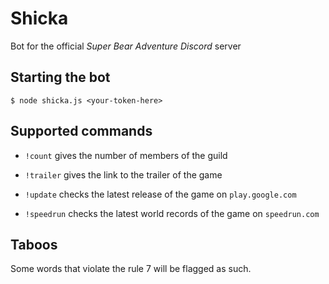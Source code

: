 # Shicka

Bot for the official *Super Bear Adventure* *Discord* server

## Starting the bot

```shell
$ node shicka.js <your-token-here>
```

## Supported commands

- `!count` gives the number of members of the guild

- `!trailer` gives the link to the trailer of the game

- `!update` checks the latest release of the game on `play.google.com`

- `!speedrun` checks the latest world records of the game on `speedrun.com`

## Taboos

Some words that violate the rule 7 will be flagged as such.

